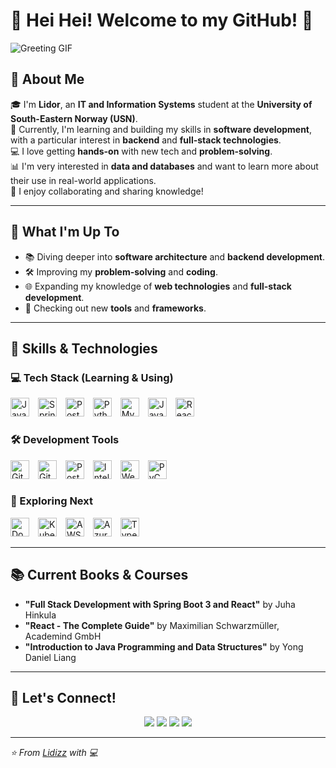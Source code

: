 # 🎋 Hei Hei! Welcome to my GitHub! 🌟

![Greeting GIF](https://media1.giphy.com/media/v1.Y2lkPTc5MGI3NjExb3NsZHFyb2FwNHBtMHhpYXRzbnc5d2J1c21vdmJ5NDdwcGhmc29reCZlcD12MV9pbnRlcm5hbF9naWZfYnlfaWQmY3Q9Zw/QWkuGmMgphvmE/giphy.gif)

## 🌟 About Me

🎓 I'm **Lidor**, an **IT and Information Systems** student at the **University of South-Eastern Norway (USN)**.  
🌱 Currently, I'm learning and building my skills in **software development**, with a particular interest in **backend** and **full-stack technologies**.  
💻 I love getting **hands-on** with new tech and **problem-solving**.  
📊 I'm very interested in **data and databases** and want to learn more about their use in real-world applications.  
🤝 I enjoy collaborating and sharing knowledge!

---

## 🔭 What I'm Up To

- 📚 Diving deeper into **software architecture** and **backend development**.
- 🛠️ Improving my **problem-solving** and **coding**.  
- 🌐 Expanding my knowledge of **web technologies** and **full-stack development**.  
- 🚀 Checking out new **tools** and **frameworks**.

---

## 🎯 Skills & Technologies

### 💻 Tech Stack (Learning & Using)

<p align="left">
  <img src="https://cdn.jsdelivr.net/gh/devicons/devicon/icons/java/java-original.svg" alt="Java" width="30" height="30" style="margin-right: 10px;" />
  <img src="https://cdn.jsdelivr.net/gh/devicons/devicon/icons/spring/spring-original.svg" alt="Spring" width="30" height="30" style="margin-right: 10px;" />
  <img src="https://cdn.jsdelivr.net/gh/devicons/devicon/icons/postgresql/postgresql-original.svg" alt="PostgreSQL" width="30" height="30" style="margin-right: 10px;" />
  <img src="https://cdn.jsdelivr.net/gh/devicons/devicon/icons/python/python-original.svg" alt="Python" width="30" height="30" style="margin-right: 10px;" />
  <img src="https://cdn.jsdelivr.net/gh/devicons/devicon/icons/mysql/mysql-original.svg" alt="MySQL" width="30" height="30" style="margin-right: 10px;" />
  <img src="https://cdn.jsdelivr.net/gh/devicons/devicon/icons/javascript/javascript-original.svg" alt="JavaScript" width="30" height="30" style="margin-right: 10px;" />
  <img src="https://cdn.jsdelivr.net/gh/devicons/devicon/icons/react/react-original.svg" alt="React" width="30" height="30" style="margin-right: 10px;" />
</p>

### 🛠️ Development Tools

<p align="left">
  <img src="https://cdn.jsdelivr.net/gh/devicons/devicon/icons/git/git-original.svg" alt="Git" width="30" height="30" style="margin-right: 10px;" />
  <img src="https://cdn.jsdelivr.net/gh/devicons/devicon/icons/github/github-original.svg" alt="GitHub" width="30" height="30" style="margin-right: 10px;" />
  <img src="https://cdn.jsdelivr.net/gh/devicons/devicon/icons/postman/postman-original.svg" alt="Postman" width="30" height="30" style="margin-right: 10px;" />
  <img src="https://cdn.jsdelivr.net/gh/devicons/devicon/icons/intellij/intellij-original.svg" alt="IntelliJ" width="30" height="30" style="margin-right: 10px;" />
  <img src="https://cdn.jsdelivr.net/gh/devicons/devicon/icons/webstorm/webstorm-original.svg" alt="WebStorm" width="30" height="30" style="margin-right: 10px;" />
  <img src="https://cdn.jsdelivr.net/gh/devicons/devicon/icons/pycharm/pycharm-original.svg" alt="PyCharm" width="30" height="30" style="margin-right: 10px;" />
</p>

### 🔮 Exploring Next

<p align="left">
  <img src="https://cdn.jsdelivr.net/gh/devicons/devicon/icons/docker/docker-original.svg" alt="Docker" width="30" height="30" style="margin-right: 10px;" />
  <img src="https://cdn.jsdelivr.net/gh/devicons/devicon/icons/kubernetes/kubernetes-plain.svg" alt="Kubernetes" width="30" height="30" style="margin-right: 10px;" />
  <img src="https://cdn.jsdelivr.net/gh/devicons/devicon/icons/amazonwebservices/amazonwebservices-plain-wordmark.svg" alt="AWS" width="30" height="30" style="margin-right: 10px;" />
  <img src="https://cdn.jsdelivr.net/gh/devicons/devicon/icons/azure/azure-original.svg" alt="Azure" width="30" height="30" style="margin-right: 10px;" />
  <img src="https://cdn.jsdelivr.net/gh/devicons/devicon/icons/typescript/typescript-original.svg" alt="TypeScript" width="30" height="30" style="margin-right: 10px;" />
</p>

---

## 📚 Current Books & Courses

- **"Full Stack Development with Spring Boot 3 and React"** by Juha Hinkula  
- **"React - The Complete Guide"** by Maximilian Schwarzmüller, Academind GmbH  
- **"Introduction to Java Programming and Data Structures"** by Yong Daniel Liang  

---

## 🤝 Let's Connect!

<p align="center">
  <a href="https://www.linkedin.com/in/lidor-shachar-2546b728/"><img src="https://img.shields.io/badge/LinkedIn-0077B5?style=for-the-badge&logo=linkedin&logoColor=white"></a>
  <a href="https://github.com/Lidizz"><img src="https://img.shields.io/badge/GitHub-100000?style=for-the-badge&logo=github&logoColor=white"></a>
  <a href="https://discord.com/users/lidizz"><img src="https://img.shields.io/badge/Discord-7289DA?style=for-the-badge&logo=discord&logoColor=white"></a>
  <a href="https://x.com/__Lidizz__"><img src="https://img.shields.io/badge/X-000000?style=for-the-badge&logo=x&logoColor=white"></a>
</p>

---

_⭐ From [Lidizz](https://github.com/Lidizz) with 💻_
